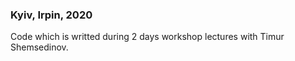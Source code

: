 ### Kyiv, Irpin, 2020

Code which is writted during 2 days workshop lectures with Timur Shemsedinov.
